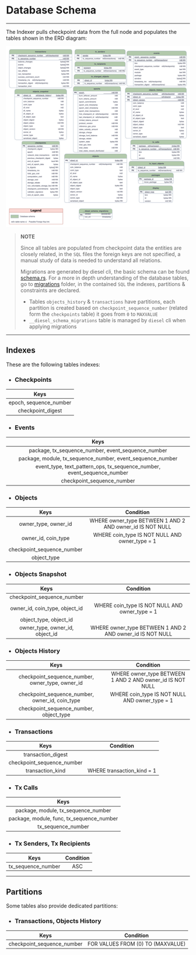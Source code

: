 # Database Schema

---

The Indexer pulls checkpoint data from the full node and populates the tables shown in the ERD diagram:

![Database Schema](./database_schema.svg)

> **NOTE**
>
> Since all tables are populated from checkpoint data the entities are closely related, in the `SQL` files the foreign keys
> are not specified, a manual study of data is needed to understand all relations.
>
> Migrations are generated by diesel cli, the basic schema can be found [schema.rs](src/schema.rs). For a more in depth
> understanding of the
> database tables, go to [migrations](migrations) folder, in the contained `SQL` the indexes, partitions &
> constraints are declared.
>
> - Tables `objects_history` & `transactions` have partitions, each partition is created based
> on `checkpoint_sequence_number` (related form the `checkpoints` table) it goes from `0` to `MAXVALUE`
> - `__diesel_schema_migrations` table is managed by `diesel` cli when applying migrations

---
## Indexes
These are the following tables indexes: 

- ### Checkpoints
|          Keys          |
|:----------------------:|
| epoch, sequence_number |
|   checkpoint_digest    |

- ### Events

|                                  Keys                                   |
|:-----------------------------------------------------------------------:|
|           package, tx_sequence_number, event_sequence_number            |
|       package, module, tx_sequence_number, event_sequence_number        |
| event_type, text_pattern_ops, tx_sequence_number, event_sequence_number |
|                       checkpoint_sequence_number                        |

 - ### Objects

|            Keys            |                         Condition                         |
|:--------------------------:|:---------------------------------------------------------:|
|    owner_type, owner_id    | WHERE owner_type BETWEEN 1 AND 2 AND owner_id IS NOT NULL |
|    owner_id, coin_type     |      WHERE coin_type IS NOT NULL AND owner_type = 1       |
| checkpoint_sequence_number |                                                           |
|        object_type         |                                                           |

 - ### Objects Snapshot
|              Keys               |                         Condition                         |
|:-------------------------------:|:---------------------------------------------------------:|
|   checkpoint_sequence_number    |                                                           |
| owner_id, coin_type, object_id  |      WHERE coin_type IS NOT NULL AND owner_type = 1       |
|     object_type, object_id      |                                                           |
| owner_type, owner_id, object_id | WHERE owner_type BETWEEN 1 AND 2 AND owner_id IS NOT NULL |

- ### Objects History
|                       Keys                       |                         Condition                         |
|:------------------------------------------------:|:---------------------------------------------------------:|
| checkpoint_sequence_number, owner_type, owner_id | WHERE owner_type BETWEEN 1 AND 2 AND owner_id IS NOT NULL |
| checkpoint_sequence_number, owner_id, coin_type  |      WHERE coin_type IS NOT NULL AND owner_type = 1       |
|     checkpoint_sequence_number, object_type      |                                                           |

- ### Transactions
|            Keys            |         Condition          |
|:--------------------------:|:--------------------------:|
|     transaction_digest     |                            |
| checkpoint_sequence_number |                            |
|      transaction_kind      | WHERE transaction_kind = 1 |
                                   
- ### Tx Calls
|                   Keys                    |
|:-----------------------------------------:|
|    package, module, tx_sequence_number    |
| package, module, func, tx_sequence_number |
|            tx_sequence_number             |
                                   
- ### Tx Senders,  Tx Recipients
|        Keys        | Condition |
|:------------------:|:---------:|
| tx_sequence_number |    ASC    |

---
## Partitions
Some tables also provide dedicated partitions:

- ### Transactions, Objects History
|            Keys            |             Condition             |
|:--------------------------:|:---------------------------------:|
| checkpoint_sequence_number | FOR VALUES FROM (0) TO (MAXVALUE) |
